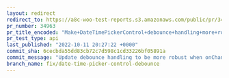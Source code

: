 ```yaml
---
layout: redirect
redirect_to: https://a8c-woo-test-reports.s3.amazonaws.com/public/pr/34963/api/index.html
pr_number: 34963
pr_title_encoded: "Make+DateTimePickerControl+debounce+handling+more+robust"
pr_test_type: api
last_published: "2022-10-11 20:27:22 +0000"
commit_sha: 6cecbda55dd83cb72c7d598c1cd33226bf05891a
commit_message: "Update debounce handling to be more robust when onChange prop changes"
branch_name: fix/date-time-picker-control-debounce
---
```

